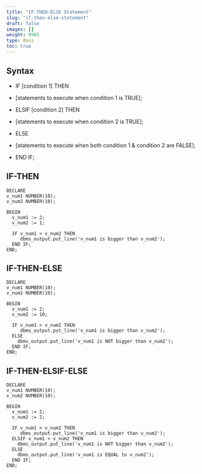 ```yaml
---
title: "IF-THEN-ELSE Statement"
slug: "if-then-else-statement"
draft: false
images: []
weight: 9985
type: docs
toc: true
---
```


## Syntax
- IF [condition 1] THEN
-    [statements to execute when condition 1 is TRUE];

- ELSIF [condition 2] THEN
-   [statements to execute when condition 2 is TRUE];

- ELSE
-    [statements to execute when both condition 1 & condition 2 are FALSE];

- END IF;

## IF-THEN
    DECLARE
    v_num1 NUMBER(10);
    v_num2 NUMBER(10);
    
    BEGIN
      v_num1 := 2;
      v_num2 := 1;
      
      IF v_num1 > v_num2 THEN
         dbms_output.put_line('v_num1 is bigger than v_num2');
      END IF;
    END;

## IF-THEN-ELSE
    DECLARE
    v_num1 NUMBER(10);
    v_num2 NUMBER(10);
    
    BEGIN
      v_num1 := 2;
      v_num2 := 10;
      
      IF v_num1 > v_num2 THEN
         dbms_output.put_line('v_num1 is bigger than v_num2');
      ELSE
        dbms_output.put_line('v_num1 is NOT bigger than v_num2');
      END IF;
    END;

## IF-THEN-ELSIF-ELSE
    DECLARE
    v_num1 NUMBER(10);
    v_num2 NUMBER(10);
    
    BEGIN
      v_num1 := 2;
      v_num2 := 2;
      
      IF v_num1 > v_num2 THEN
         dbms_output.put_line('v_num1 is bigger than v_num2');
      ELSIF v_num1 < v_num2 THEN
        dbms_output.put_line('v_num1 is NOT bigger than v_num2');
      ELSE
        dbms_output.put_line('v_num1 is EQUAL to v_num2');
      END IF;
    END;

